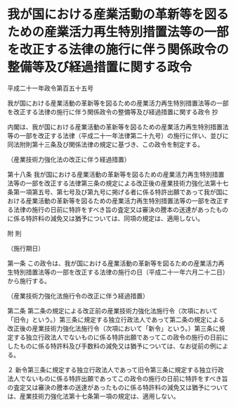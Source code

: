 # 我が国における産業活動の革新等を図るための産業活力再生特別措置法等の一部を改正する法律の施行に伴う関係政令の整備等及び経過措置に関する政令

平成二十一年政令第百五十五号

我が国における産業活動の革新等を図るための産業活力再生特別措置法等の一部を改正する法律の施行に伴う関係政令の整備等及び経過措置に関する政令 抄

内閣は、我が国における産業活動の革新等を図るための産業活力再生特別措置法等の一部を改正する法律（平成二十一年法律第二十九号）の施行に伴い、並びに同法附則第十三条及び関係法律の規定に基づき、この政令を制定する。

（産業技術力強化法の改正に伴う経過措置）

第十八条 我が国における産業活動の革新等を図るための産業活力再生特別措置法等の一部を改正する法律第三条の規定による改正後の産業技術力強化法第十七条第一項第五号、第七号及び第九号に掲げる者に係る特許出願であって我が国における産業活動の革新等を図るための産業活力再生特別措置法等の一部を改正する法律の施行の日前に特許をすべき旨の査定又は審決の謄本の送達があったものに係る特許料の減免又は猶予については、同項の規定は、適用しない。

附 則

（施行期日）

第一条 この政令は、我が国における産業活動の革新等を図るための産業活力再生特別措置法等の一部を改正する法律の施行の日（平成二十一年六月二十二日）から施行する。

（産業技術力強化法施行令の改正に伴う経過措置）

第二条 第二条の規定による改正前の産業技術力強化法施行令（次項において「旧令」という。）第三条に規定する独立行政法人であって第二条の規定による改正後の産業技術力強化法施行令（次項において「新令」という。）第三条に規定する独立行政法人でないものに係る特許出願であってこの政令の施行の日前にしたものに係る特許料及び手数料の減免又は猶予については、なお従前の例による。

２ 新令第三条に規定する独立行政法人であって旧令第三条に規定する独立行政法人でないものに係る特許出願であってこの政令の施行の日前に特許をすべき旨の査定又は審決の謄本の送達があったものに係る特許料の減免又は猶予については、産業技術力強化法第十七条第一項の規定は、適用しない。
